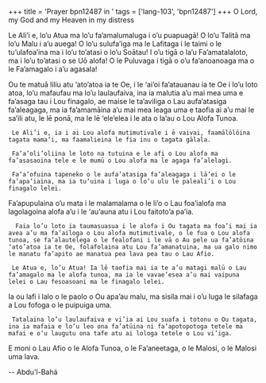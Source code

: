 +++
title = 'Prayer bpn12487 in '
tags = ['lang-103', 'bpn12487']
+++
O Lord, my God and my Heaven in my distress

 

Le Ali’i e, lo’u Atua ma lo’u fa’amalumaluga i o’u puapuagā! O lo’u Talitā ma lo’u Malu i a’u auega! O lo’u sulufa’iga ma le Lafitaga i le taimi o le tu’ulafoa’ina ma i lo’u to’atasi o lo’u Soātau! I o’u tigā o la’u Fa’amatalaloto, ma i lo’u to’atasi o se Uō alofa! O le Puluvaga i tigā o o’u fa’anoanoaga ma o le Fa’amagalo i a’u agasala!

   Ou te matuā liliu atu ‘ato’atoa ia te Oe, i le ‘ai’oi fa’atauanau ia te Oe i lo’u loto atoa, lo’u mafaufau ma lo’u laulaufaiva, ina ia malutia a’u mai mea uma e fa’asaga tau i Lou finagalo, ae maise le ta’aviliga o Lau aufa’atasiga fa’aleagaga, ma ia fa’amamāina a’u mai mea leaga uma e taofia ai a’u mai le sa’ili atu, le lē ponā, ma le lē ‘ele’elea i le ata o la’au o Lou Alofa Tunoa.

     Le Ali’i e, ia i ai Lou alofa mutimutivale i ē vaivai, faamālōlōina tagata mama’i, ma faamalieina le fia inu o tagata gālala.

     Fa’a’oli’oliina le loto na tutuina e le afi o Lou alofa ma fa’asasaoina tele e le mumū o Lou alofa ma le agaga fa’alelagi.

     Fa’a’ofuina tapeneko o le aufa’atasiga fa’aleagaga i lā’ei o le fa’apa’iaina, ma ia tu’uina i luga o lo’u ulu le paleali’i o Lou finagalo lelei.

Fa’apupulaina o’u mata i le malamalama o le li’o o Lau foa’ialofa ma lagolagoina alofa a’u i le ‘au’auna atu i Lou faitoto’a pa’ia.

      Faia lo’u loto ia taumasuasua i le alofa i Ou tagata ma foa’i mai ia avea a’u ma fa’ailoga o Lou alofa mutimutivale, o le fua o Lou alofa tunoa, se fa’alautelega o le fealofani i le vā o Au pele ua fa’atōina ‘ato’atoa ia te Oe, folafolaina atu Lou fa’amanatuina, ma ua galo nimo le manatu fa’apito ae manatua pea lava pea tau o Lau Afio.

     Le Atua e, lo’u Atua! Ia lē taofia mai ia te a’u matagi malū o Lau fa’amagalo ma le alofa tunoa, ma ia le vavae’esea a’u mai vaipuna lelei o Lau fesoasoani ma le finagalo lelei.

Ia ou lafi i lalo o le paolo o Ou apa’au malu, ma sisila mai i o’u luga le silafaga a Lou fofoga o le puipuiga uma.

     Tatalaina lo’u laulaufaiva e vi’ia ai Lou suafa i totonu o Ou tagata, ina ia mafaia e lo’u leo ona fa’atūina ni fa’apotopotoga tetele ma mafai e o’u laugutu ona tafe atu ai lologa tetele o Lou vi’iga.

E moni o Lau Afio o le Alofa Tunoa, o le Fa’aneetaga, o le Malosi, o le Malosi uma lava.

-- Abdu'l-Bahá
